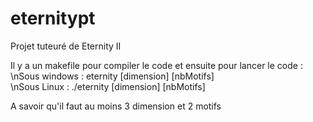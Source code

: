 # eternitypt
Projet tuteuré de Eternity II
  
Il y a un makefile pour compiler le code et ensuite pour lancer le code :  
\nSous windows : eternity [dimension] [nbMotifs]  
\nSous Linux : ./eternity [dimension] [nbMotifs]  
  
A savoir qu'il faut au moins 3 dimension et 2 motifs
